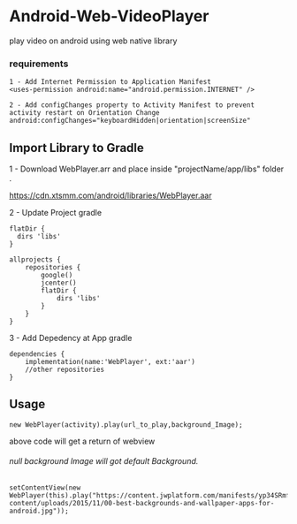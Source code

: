 # Android-Web-VideoPlayer
play video on android using web native library

### requirements
```
1 - Add Internet Permission to Application Manifest
<uses-permission android:name="android.permission.INTERNET" />

2 - Add configChanges property to Activity Manifest to prevent activity restart on Orientation Change
android:configChanges="keyboardHidden|orientation|screenSize"

```

## Import Library to Gradle

1 - Download WebPlayer.arr and place inside "projectName/app/libs" folder .

https://cdn.xtsmm.com/android/libraries/WebPlayer.aar


2 - Update Project gradle
```
flatDir {
  dirs 'libs'
}
```
```
allprojects {
    repositories {
        google()
        jcenter()
        flatDir {
            dirs 'libs'
        }
    }
}
```

3 - Add Depedency at App gradle

```
dependencies {
    implementation(name:'WebPlayer', ext:'aar')
    //other repositories
}
```

## Usage
```
new WebPlayer(activity).play(url_to_play,background_Image);
```
above code will get a return of webview
###### null background Image will got default Background.

```
setContentView(new WebPlayer(this).play("https://content.jwplatform.com/manifests/yp34SRmf.m3u8","https://cdn57.androidauthority.net/wp-content/uploads/2015/11/00-best-backgrounds-and-wallpaper-apps-for-android.jpg"));
```
